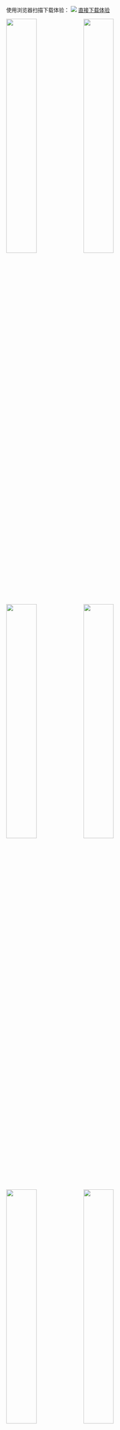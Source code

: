 
使用浏览器扫描下载体验：
<img src="./screen/qrcode.png" />
<a href="https://raw.githubusercontent.com/pgaofeng/WanAndroid/master/update/release/app-release.apk">直接下载体验</a>


<img src="./screen/home.jpg" width = "40%" height = "40%"/>
<img src="./screen/search.jpg" width = "40%" height = "40%"/>
<img src="./screen/search1.jpg" width = "40%" height = "40%"/>
<img src="./screen/wechat.jpg" width = "40%" height = "40%"/>
<img src="./screen/type.jpg" width = "40%" height = "40%"/>
<img src="./screen/me.jpg" width = "40%" height = "40%"/>
<img src="./screen/collect.jpg" width = "40%" height = "40%"/>
<img src="./screen/navi.jpg" width = "40%" height = "40%"/>
<img src="./screen/todo.jpg" width = "40%" height = "40%"/>
<img src="./screen/quit.jpg" width = "40%" height = "40%"/>
<img src="./screen/login.jpg" width = "40%" height = "40%"/>
